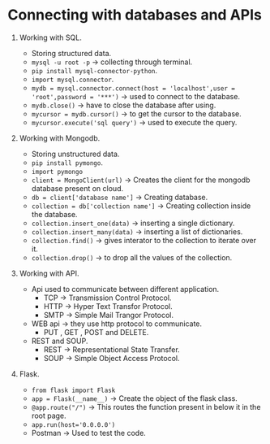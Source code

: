 # Connecting with databases and APIs
1. Working with SQL.
    - Storing structured data.
    - ```mysql -u root -p``` -> collecting through terminal.
    - ```pip install mysql-connector-python```.
    - ```import mysql.connector```.
    - ```mydb = mysql.connector.connect(host = 'localhost',user = 'root',password = '***')``` -> used to connect to the database.
    - ```mydb.close()``` -> have to close the database after using.
    - ```mycursor = mydb.cursor()``` -> to get the cursor to the database.
    - ```mycursor.execute('sql query')``` -> used to execute the query.  

2. Working with Mongodb.
    - Storing unstructured data.
    - ```pip install pymongo```.
    - ```import pymongo```
    - ```client = MongoClient(url)``` -> Creates the client for the mongodb database present on cloud.
    - ```db = client['database name']``` -> Creating database.
    - ```collection = db['collection name']``` -> Creating collection inside the database.
    - ```collection.insert_one(data)``` -> inserting a single dictionary.
    - ```collection.insert_many(data)``` -> inserting a list of dictionaries.
    - ```collection.find()``` -> gives interator to the collection to iterate over it.
    - ```collection.drop()``` -> to drop all the values of the collection.  

3. Working with API.
    - Api used to communicate between different application.
        - TCP -> Transmission Control Protocol.
        - HTTP -> Hyper Text Transfor Protocol.
        - SMTP -> Simple Mail Trangor Protocol.
    - WEB api -> they use http protocol to communicate. 
        - PUT , GET , POST and DELETE.
    - REST and SOUP.
        - REST -> Representational State Transfer.
        - SOUP -> Simple Object Access Protocol.  

4. Flask.
    - ```from flask import Flask```
    - ```app = Flask(__name__)``` -> Create the object of the flask class.
    - ```@app.route("/")``` -> This routes the function present in below it in the root page.
    - ```app.run(host='0.0.0.0')```
    - Postman -> Used to test the code.  
